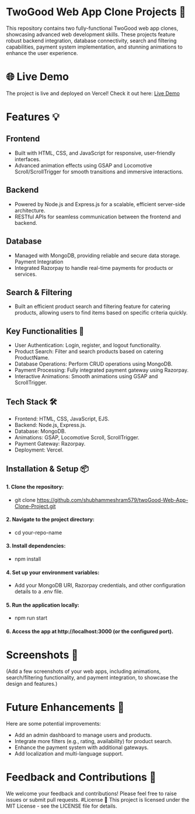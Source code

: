 # TwoGood Web App Clone Projects 🚀

This repository contains two fully-functional TwoGood web app clones, showcasing advanced web development skills. These projects feature robust backend integration, database connectivity, search and filtering capabilities, payment system implementation, and stunning animations to enhance the user experience.

# 🌐 Live Demo
The project is live and deployed on Vercel! Check it out here: [Live Demo](https://two-good-web-app-clone-project-kh4m-b0vzo7o2g.vercel.app)


# Features 💡
## Frontend
- Built with HTML, CSS, and JavaScript for responsive, user-friendly interfaces.
- Advanced animation effects using GSAP and Locomotive Scroll/ScrollTrigger for smooth transitions and immersive interactions.

## Backend
- Powered by Node.js and Express.js for a scalable, efficient server-side architecture.
- RESTful APIs for seamless communication between the frontend and backend.
## Database
- Managed with MongoDB, providing reliable and secure data storage.
Payment Integration
- Integrated Razorpay to handle real-time payments for products or services.
## Search & Filtering
- Built an efficient product search and filtering feature for catering products, allowing users to find items based on specific criteria quickly.
## Key Functionalities 🔑
- User Authentication: Login, register, and logout functionality.
- Product Search: Filter and search products based on catering ProductName.
- Database Operations: Perform CRUD operations using MongoDB.
- Payment Processing: Fully integrated payment gateway using Razorpay.
- Interactive Animations: Smooth animations using GSAP and ScrollTrigger.
## Tech Stack 🛠
- Frontend: HTML, CSS, JavaScript, EJS.
- Backend: Node.js, Express.js.
- Database: MongoDB.
- Animations: GSAP, Locomotive Scroll, ScrollTrigger.
- Payment Gateway: Razorpay.
- Deployment: Vercel.
## Installation & Setup 📦
#### 1. Clone the repository:
- git clone https://github.com/shubhammeshram579/twoGood-Web-App-Clone-Project.git 
#### 2. Navigate to the project directory:
- cd your-repo-name  
#### 3. Install dependencies:
- npm install  
#### 4. Set up your environment variables:
- Add your MongoDB URI, Razorpay credentials, and other configuration details to a .env file.
#### 5. Run the application locally:
- npm run start  
#### 6. Access the app at http://localhost:3000 (or the configured port).

# Screenshots 📸
(Add a few screenshots of your web apps, including animations, search/filtering functionality, and payment integration, to showcase the design and features.)

# Future Enhancements 🔮
Here are some potential improvements:

- Add an admin dashboard to manage users and products.
- Integrate more filters (e.g., rating, availability) for product search.
- Enhance the payment system with additional gateways.
- Add localization and multi-language support.
# Feedback and Contributions 💬
We welcome your feedback and contributions! Please feel free to raise issues or submit pull requests.
#License 📜
This project is licensed under the MIT License - see the LICENSE file for details.